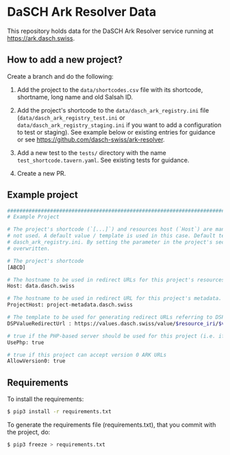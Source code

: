 # DaSCH Ark Resolver Data

This repository holds data for the DaSCH Ark Resolver service running at https://ark.dasch.swiss.

## How to add a new project?

Create a branch and do the following:

1. Add the project to the `data/shortcodes.csv` file with its shortcode, shortname, long name and old Salsah ID.

2. Add the project's shortcode to the `data/dasch_ark_registry.ini` file (`data/dasch_ark_registry_test.ini` or 
   `data/dasch_ark_registry_staging.ini` if you want to add a configuration to test or staging). See example below or 
   existing entries for guidance or see https://github.com/dasch-swiss/ark-resolver.

3. Add a new test to the `tests/` directory with the name `test_shortcode.tavern.yaml`. See existing tests for guidance.

4. Create a new PR.

## Example project

```bash 
############################################################################
# Example Project

# The project's shortcode (`[...]`) and resources host (`Host`) are mandatory. All other parameters can be left out if 
# not used. A default value / template is used in this case. Default templates are defined in the top section of 
# dasch_ark_registry.ini. By setting the parameter in the project's section of the file, the default value / template is
# overwritten.

# The project's shortcode
[ABCD]

# The hostname to be used in redirect URLs for this project's resources.
Host: data.dasch.swiss

# The hostname to be used in redirect URL for this project's metadata.
ProjectHost: project-metadata.dasch.swiss

# The template to be used for generating redirect URLs referring to DSP values.
DSPValueRedirectUrl : https://values.dasch.swiss/value/$resource_iri/$value_id

# true if the PHP-based server should be used for this project (i.e. if project is on Salsah)
UsePhp: true

# true if this project can accept version 0 ARK URLs
AllowVersion0: true
```

## Requirements

To install the requirements:

```bash
$ pip3 install -r requirements.txt
```

To generate the requirements file (requirements.txt), that you commit with the project, do:

```bash
$ pip3 freeze > requirements.txt
```
